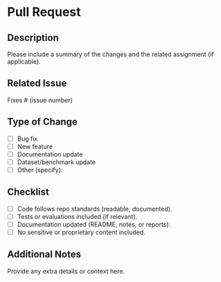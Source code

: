 # Pull Request

## Description
Please include a summary of the changes and the related assignment (if applicable).

## Related Issue
Fixes # (issue number)

## Type of Change
- [ ] Bug fix
- [ ] New feature
- [ ] Documentation update
- [ ] Dataset/benchmark update
- [ ] Other (specify):

## Checklist
- [ ] Code follows repo standards (readable, documented).
- [ ] Tests or evaluations included (if relevant).
- [ ] Documentation updated (README, notes, or reports).
- [ ] No sensitive or proprietary content included.

## Additional Notes
Provide any extra details or context here.
